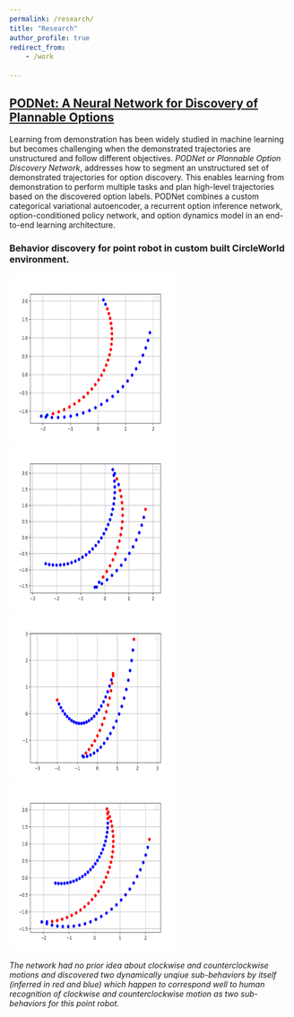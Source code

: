 ```yaml
---
permalink: /research/
title: "Research"
author_profile: true
redirect_from: 
    - /work

---
```



## [PODNet: A Neural Network for Discovery of Plannable Options](https://arxiv.org/abs/1911.00171)

Learning from demonstration has been widely studied in machine learning but becomes challenging when the demonstrated trajectories are unstructured and follow different objectives. _PODNet or Plannable Option Discovery Network_, addresses how to segment an unstructured set of demonstrated trajectories for option discovery. This enables learning from demonstration to perform multiple tasks and plan high-level trajectories based on the discovered option labels. PODNet combines a custom categorical variational autoencoder, a recurrent option inference network, option-conditioned policy network, and option dynamics model in an end-to-end learning architecture.

### Behavior discovery for point robot in custom built CircleWorld environment.

<img src="/assets/img/2.png" width="300" height="300">
<img src="/assets/img/4.png" width="300" height="300">
<img src="/assets/img/5.png" width="300" height="300">
<img src="/assets/img/6.png" width="300" height="300">


*The network had no prior idea about clockwise and counterclockwise motions and discovered two dynamically unqiue sub-behaviors by itself (inferred in red and blue) which happen to correspond well to human recognition of clockwise and counterclockwise motion as two sub-behaviors for this point robot.*